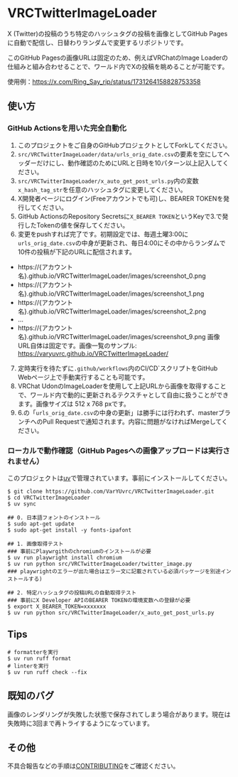 # VRCTwitterImageLoader

X (Twitter)の投稿のうち特定のハッシュタグの投稿を画像としてGitHub Pagesに自動で配信し、日替わりランダムで変更するリポジトリです。

このGitHub Pagesの画像URLは固定のため、例えばVRChatのImage Loaderの仕組みと組み合わせることで、ワールド内でXの投稿を眺めることが可能です。

使用例：https://x.com/Ring_Say_rip/status/1731264158828753358

## 使い方

### GitHub Actionsを用いた完全自動化
1. このプロジェクトをご自身のGitHubプロジェクトとしてForkしてください。
2. `src/VRCTwitterImageLoader/data/urls_orig_date.csv`の要素を空にしてヘッダーだけにし、動作確認のためにURLと日時を10パターン以上記入してください。
3. `src/VRCTwitterImageLoader/x_auto_get_post_urls.py`内の変数`x_hash_tag_str`を任意のハッシュタグに変更してください。
4. X開発者ページにログイン(Freeアカウントでも可)し、BEARER TOKENを発行してください。
5. GitHub ActionsのRepository Secretsに`X_BEARER TOKEN`というKeyで3.で発行したTokenの値を保存してください。
6. 変更をpushすれば完了です。初期設定では、毎週土曜3:00に`urls_orig_date.csv`の中身が更新され、毎日4:00にその中からランダムで10件の投稿が下記のURLに配信されます。
- https://{アカウント名}.github.io/VRCTwitterImageLoader/images/screenshot_0.png
- https://{アカウント名}.github.io/VRCTwitterImageLoader/images/screenshot_1.png
- https://{アカウント名}.github.io/VRCTwitterImageLoader/images/screenshot_2.png
- ...
- https://{アカウント名}.github.io/VRCTwitterImageLoader/images/screenshot_9.png
画像URL自体は固定です。画像一覧のサンプル: https://varyuvrc.github.io/VRCTwitterImageLoader/
7. 定時実行を待たずに`.github/workflows`内のCI/CD`スクリプトをGitHub Webページ上で手動実行することも可能です。
8. VRChat UdonのImageLoaderを使用して上記URLから画像を取得することで、ワールド内で動的に更新されるテクスチャとして自由に扱うことができます。画像サイズは 512 x 768 pxです。
9. 6.の「`urls_orig_date.csv`の中身の更新」は勝手には行われず、masterブランチへのPull Requestで通知されます。内容に問題がなければMergeしてください。

### ローカルで動作確認（GitHub Pagesへの画像アップロードは実行されません）
このプロジェクトは[uv](https://docs.astral.sh/uv/)で管理されています。事前にインストールしてください。

```shell
$ git clone https://github.com/VarYUvrc/VRCTwitterImageLoader.git
$ cd VRCTwitterImageLoader
$ uv sync

## 0. 日本語フォントのインストール
$ sudo apt-get update
$ sudo apt-get install -y fonts-ipafont

## 1. 画像取得テスト
### 事前にPlaywrgithのchromiumのインストールが必要
$ uv run playwright install chromium
$ uv run python src/VRCTwitterImageLoader/twitter_image.py
### playwrightのエラーが出た場合はエラー文に記載されている必須パッケージを別途インストールする)

## 2. 特定ハッシュタグの投稿URLの自動取得テスト
### 事前にX Developer APIのBEARER TOKENの環境変数への登録が必要
$ export X_BEARER_TOKEN=xxxxxxx
$ uv run python src/VRCTwitterImageLoader/x_auto_get_post_urls.py
```

## Tips
```shell
# formatterを実行
$ uv run ruff format
# linterを実行
$ uv run ruff check --fix
```

## 既知のバグ
画像のレンダリングが失敗した状態で保存されてしまう場合があります。現在は失敗時に3回まで再トライするようになっています。

## その他
不具合報告などの手順は[CONTRIBUTING](CONTRIBUTING.md)をご確認ください。
